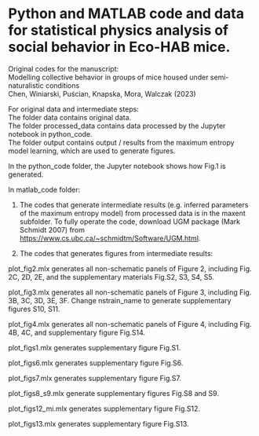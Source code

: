 # Python and MATLAB code and data for statistical physics analysis of social behavior in Eco-HAB mice.

Original codes for the manuscript:\
Modelling collective behavior in groups of mice housed under semi-naturalistic conditions \
Chen, Winiarski, Puścian, Knapska, Mora, Walczak (2023)


For original data and intermediate steps: \
The folder data contains original data.\
The folder processed_data contains data processed by the Jupyter notebook in python_code.\
The folder output contains output / results from the maximum entropy model learning, which are used to generate figures.


In the python_code folder, the Jupyter notebook shows how Fig.1 is generated.



In matlab_code folder:

1. The codes that generate intermediate results (e.g. inferred parameters of the maximum entropy model) from processed data is in the maxent subfolder. 
To fully operate the code, download UGM package (Mark Schmidt 2007) from https://www.cs.ubc.ca/~schmidtm/Software/UGM.html.

2. The codes that generates figures from intermediate results:


plot_fig2.mlx
generates all non-schematic panels of Figure 2, including Fig. 2C, 2D, 2E,
and the supplementary materials Fig.S2, S3, S4, S5.

plot_fig3.mlx
generates all non-schematic panels of Figure 3, including Fig. 3B, 3C, 3D, 3E, 3F.
Change nstrain_name to generate supplementary figures S10, S11.

plot_fig4.mlx
generates all non-schematic panels of Figure 4, including Fig. 4B, 4C, and supplementary figure Fig.S14.

plot_figs1.mlx
generates supplementary figure Fig.S1.

plot_figs6.mlx
generates supplementary figure Fig.S6.

plot_figs7.mlx
generates supplementary figure Fig.S7.

plot_figs8_s9.mlx
generate supplementary figures Fig.S8 and S9.

plot_figs12_mi.mlx
generates supplementary figure Fig.S12.

plot_figs13.mlx
generates supplementary figure Fig.S13.
